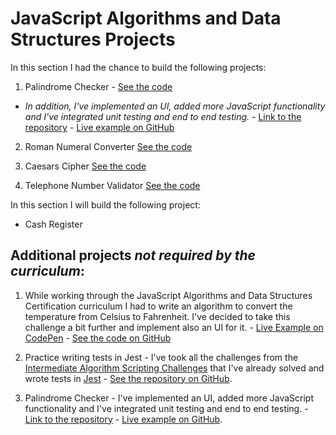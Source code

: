 # JavaScript Algorithms and Data Structures Projects

In this section I had the chance to build the following projects:

1. Palindrome Checker - [See the code](https://github.com/alexandracaulea/freecodecamp-projects/blob/master/JavaScript-Algorithms-and-Data-Structures-Projects/Palindrome%20Checker/palindrome-checker.js)

- _In addition, I've implemented an UI, added more JavaScript functionality and I've integrated unit testing and end to end testing._ - [Link to the repository](https://github.com/alexandracaulea/palindrome-checker) - [Live example on GitHub](https://alexandracaulea.github.io/palindrome-checker/)

2. Roman Numeral Converter [See the code](https://github.com/alexandracaulea/freecodecamp-projects/blob/master/JavaScript-Algorithms-and-Data-Structures-Projects/Roman%20Numeral%20Converter/roman-numeral-converter.js)

3. Caesars Cipher [See the code](https://github.com/alexandracaulea/freecodecamp-projects/blob/master/JavaScript-Algorithms-and-Data-Structures-Projects/Caesars%20Cipher/caesars-cipher.js)

4. Telephone Number Validator [See the code](https://github.com/alexandracaulea/freecodecamp-projects/blob/master/JavaScript-Algorithms-and-Data-Structures-Projects/Telephone%20Number%20Validator/telephone-number-validator.js)

In this section I will build the following project:

- Cash Register

## Additional projects _not required by the curriculum_:

1. While working through the JavaScript Algorithms and Data Structures Certification curriculum I had to write an algorithm to convert the temperature from Celsius to Fahrenheit. I've decided to take this challenge a bit further and implement also an UI for it. - [Live Example on CodePen](https://codepen.io/alexandracaulea/full/rNVKLor) - [See the code on GitHub](https://github.com/alexandracaulea/freecodecamp-projects/tree/master/JavaScript-Algorithms-and-Data-Structures-Projects/Celsius%20to%20Fahrenheit%20Convertor)

2. Practice writing tests in Jest - I've took all the challenges from the [Intermediate Algorithm Scripting Challenges](https://www.freecodecamp.org/learn/javascript-algorithms-and-data-structures/intermediate-algorithm-scripting/) that I've already solved and wrote tests in [Jest](https://jestjs.io/) - [See the repository on GitHub](https://github.com/alexandracaulea/Intermediate-Algorithm-Scripting).

3. Palindrome Checker - I've implemented an UI, added more JavaScript functionality and I've integrated unit testing and end to end testing. - [Link to the repository](https://github.com/alexandracaulea/palindrome-checker) - [Live example on GitHub](https://alexandracaulea.github.io/palindrome-checker/).
